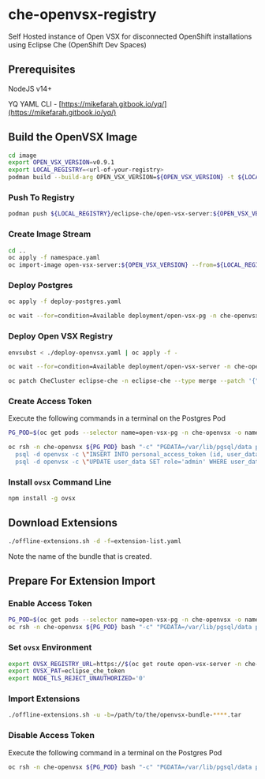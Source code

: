 # che-openvsx-registry

Self Hosted instance of Open VSX for disconnected OpenShift installations using Eclipse Che (OpenShift Dev Spaces)

## Prerequisites

NodeJS v14+

YQ YAML CLI - [https://mikefarah.gitbook.io/yq/](https://mikefarah.gitbook.io/yq/)

## Build the OpenVSX Image

```bash
cd image
export OPEN_VSX_VERSION=v0.9.1
export LOCAL_REGISTRY=<url-of-your-registry>
podman build --build-arg OPEN_VSX_VERSION=${OPEN_VSX_VERSION} -t ${LOCAL_REGISTRY}/eclipse-che/open-vsx-server:${OPEN_VSX_VERSION} .
```

### Push To Registry

```bash
podman push ${LOCAL_REGISTRY}/eclipse-che/open-vsx-server:${OPEN_VSX_VERSION}
```

### Create Image Stream

```bash
cd ..
oc apply -f namespace.yaml
oc import-image open-vsx-server:${OPEN_VSX_VERSION} --from=${LOCAL_REGISTRY}/eclipse-che/open-vsx-server:${OPEN_VSX_VERSION} --confirm -n che-openvsx
```

### Deploy Postgres

```bash
oc apply -f deploy-postgres.yaml
```

```bash
oc wait --for=condition=Available deployment/open-vsx-pg -n che-openvsx --timeout=180s
```

### Deploy Open VSX Registry

```bash
envsubst < ./deploy-openvsx.yaml | oc apply -f -
```

```bash
oc wait --for=condition=Available deployment/open-vsx-server -n che-openvsx --timeout=180s
```

```bash
oc patch CheCluster eclipse-che -n eclipse-che --type merge --patch '{"spec":{"components":{"pluginRegistry":{"openVSXURL":"http://open-vsx-server.che-openvsx.svc.cluster.local:8080"}}}}'
```

### Create Access Token

Execute the following commands in a terminal on the Postgres Pod

```bash
PG_POD=$(oc get pods --selector name=open-vsx-pg -n che-openvsx -o name)

oc rsh -n che-openvsx ${PG_POD} bash "-c" "PGDATA=/var/lib/pgsql/data psql -d openvsx -c \"INSERT INTO user_data (id, login_name) VALUES (1001, 'eclipse-che');\" && \
  psql -d openvsx -c \"INSERT INTO personal_access_token (id, user_data, value, active, created_timestamp, accessed_timestamp, description) VALUES (1001, 1001, 'eclipse_che_token', false, current_timestamp, current_timestamp, 'extensions');\" && \
  psql -d openvsx -c \"UPDATE user_data SET role='admin' WHERE user_data.login_name='eclipse-che';\""
```

### Install `ovsx` Command Line

```bash
npm install -g ovsx
```

## Download Extensions

```bash
./offline-extensions.sh -d -f=extension-list.yaml 
```

Note the name of the bundle that is created.

## Prepare For Extension Import

### Enable Access Token

```bash
PG_POD=$(oc get pods --selector name=open-vsx-pg -n che-openvsx -o name)
oc rsh -n che-openvsx ${PG_POD} bash "-c" "PGDATA=/var/lib/pgsql/data psql -d openvsx -c \"UPDATE personal_access_token SET active = true;\""
```

### Set `ovsx` Environment

```bash
export OVSX_REGISTRY_URL=https://$(oc get route open-vsx-server -n che-openvsx -o jsonpath={.spec.host})
export OVSX_PAT=eclipse_che_token
export NODE_TLS_REJECT_UNAUTHORIZED='0'
```

### Import Extensions

```bash
./offline-extensions.sh -u -b=/path/to/the/openvsx-bundle-****.tar
```

### Disable Access Token

Execute the following command in a terminal on the Postgres Pod

```bash
oc rsh -n che-openvsx ${PG_POD} bash "-c" "PGDATA=/var/lib/pgsql/data psql -d openvsx -c \"UPDATE personal_access_token SET active = false;\""
```
